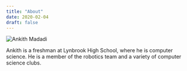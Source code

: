 ```yaml
---
title: "About"
date: 2020-02-04
draft: false
---
```


![Ankith Madadi](/images/avatar.jpg)

Ankith is a freshman at Lynbrook High School, where he is computer science. He is a member of the robotics team and a variety of computer science clubs.

